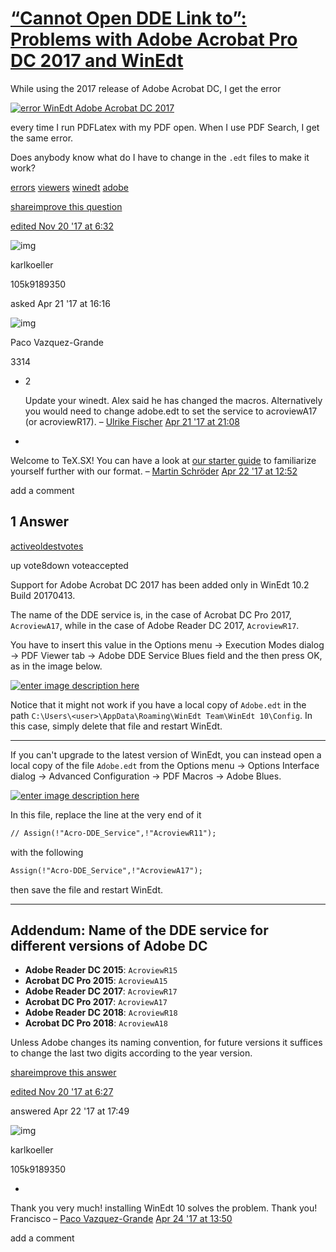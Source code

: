 # [“Cannot Open DDE Link to”: Problems with Adobe Acrobat Pro DC 2017 and WinEdt](https://tex.stackexchange.com/questions/365939/cannot-open-dde-link-to-problems-with-adobe-acrobat-pro-dc-2017-and-winedt)



While using the 2017 release of Adobe Acrobat DC, I get the error

[![error WinEdt Adobe Acrobat DC 2017](https://i.stack.imgur.com/11MM1.png)](https://i.stack.imgur.com/11MM1.png)

every time I run PDFLatex with my PDF open. When I use PDF Search, I get the same error.

Does anybody know what do I have to change in the `.edt` files to make it work?

[errors](https://tex.stackexchange.com/questions/tagged/errors) [viewers](https://tex.stackexchange.com/questions/tagged/viewers) [winedt](https://tex.stackexchange.com/questions/tagged/winedt) [adobe](https://tex.stackexchange.com/questions/tagged/adobe)

[share](https://tex.stackexchange.com/q/365939)[improve this question](https://tex.stackexchange.com/posts/365939/edit)

[edited Nov 20 '17 at 6:32](https://tex.stackexchange.com/posts/365939/revisions)

![img](https://i.stack.imgur.com/rWvYi.gif?s=32&g=1)

karlkoeller

105k9189350

asked Apr 21 '17 at 16:16

![img](https://www.gravatar.com/avatar/445098003ce085de027744cca1c4f815?s=32&d=identicon&r=PG&f=1)

Paco Vazquez-Grande

3314

- 2

  Update your winedt. Alex said he has changed the macros. Alternatively you would need to change adobe.edt to set the service to acroviewA17 (or acroviewR17). – [Ulrike Fischer](https://tex.stackexchange.com/users/2388/ulrike-fischer) [Apr 21 '17 at 21:08](https://tex.stackexchange.com/questions/365939/cannot-open-dde-link-to-problems-with-adobe-acrobat-pro-dc-2017-and-winedt#comment901945_365939)

- 

  Welcome to TeX.SX! You can have a look at [our starter guide](https://meta.tex.stackexchange.com/q/1436) to familiarize yourself further with our format. – [Martin Schröder](https://tex.stackexchange.com/users/5763/martin-schr%c3%b6der) [Apr 22 '17 at 12:52](https://tex.stackexchange.com/questions/365939/cannot-open-dde-link-to-problems-with-adobe-acrobat-pro-dc-2017-and-winedt#comment902108_365939)

add a comment



## 1 Answer

[active](https://tex.stackexchange.com/questions/365939/cannot-open-dde-link-to-problems-with-adobe-acrobat-pro-dc-2017-and-winedt?answertab=active#tab-top)[oldest](https://tex.stackexchange.com/questions/365939/cannot-open-dde-link-to-problems-with-adobe-acrobat-pro-dc-2017-and-winedt?answertab=oldest#tab-top)[votes](https://tex.stackexchange.com/questions/365939/cannot-open-dde-link-to-problems-with-adobe-acrobat-pro-dc-2017-and-winedt?answertab=votes#tab-top)



up vote8down voteaccepted

Support for Adobe Acrobat DC 2017 has been added only in WinEdt 10.2 Build 20170413.

The name of the DDE service is, in the case of Acrobat DC Pro 2017, `AcroviewA17`, while in the case of Adobe Reader DC 2017, `AcroviewR17`.

You have to insert this value in the Options menu -> Execution Modes dialog -> PDF Viewer tab -> Adobe DDE Service Blues field and the then press OK, as in the image below.

[![enter image description here](https://i.stack.imgur.com/iEAyZ.png)](https://i.stack.imgur.com/iEAyZ.png)

Notice that it might not work if you have a local copy of `Adobe.edt` in the path `C:\Users\<user>\AppData\Roaming\WinEdt Team\WinEdt 10\Config`. In this case, simply delete that file and restart WinEdt.

------

If you can't upgrade to the latest version of WinEdt, you can instead open a local copy of the file `Adobe.edt` from the Options menu -> Options Interface dialog -> Advanced Configuration -> PDF Macros -> Adobe Blues.

[![enter image description here](https://i.stack.imgur.com/ABSFC.png)](https://i.stack.imgur.com/ABSFC.png)

In this file, replace the line at the very end of it

```tex
// Assign(!"Acro-DDE_Service",!"AcroviewR11");
```

with the following

```tex
Assign(!"Acro-DDE_Service",!"AcroviewA17");
```

then save the file and restart WinEdt.

------

## Addendum: Name of the DDE service for different versions of Adobe DC

- **Adobe Reader DC 2015**: `AcroviewR15`
- **Acrobat DC Pro 2015**: `AcroviewA15`
- **Adobe Reader DC 2017**: `AcroviewR17`
- **Acrobat DC Pro 2017**: `AcroviewA17`
- **Adobe Reader DC 2018**: `AcroviewR18`
- **Acrobat DC Pro 2018**: `AcroviewA18`

Unless Adobe changes its naming convention, for future versions it suffices to change the last two digits according to the year version.

[share](https://tex.stackexchange.com/a/366103)[improve this answer](https://tex.stackexchange.com/posts/366103/edit)

[edited Nov 20 '17 at 6:27](https://tex.stackexchange.com/posts/366103/revisions)





answered Apr 22 '17 at 17:49

![img](https://i.stack.imgur.com/rWvYi.gif?s=32&g=1)

karlkoeller

105k9189350

- 

  Thank you very much! installing WinEdt 10 solves the problem. Thank you! Francisco – [Paco Vazquez-Grande](https://tex.stackexchange.com/users/131835/paco-vazquez-grande) [Apr 24 '17 at 13:50](https://tex.stackexchange.com/questions/365939/cannot-open-dde-link-to-problems-with-adobe-acrobat-pro-dc-2017-and-winedt#comment903255_366103)

add a comment